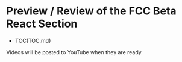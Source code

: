 # Preview / Review of the FCC Beta React Section

* TOC(TOC.md)

Videos will be posted to YouTube when they are ready
